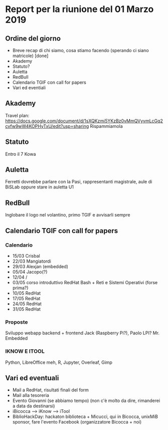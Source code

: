 # Report per la riunione del 01 Marzo 2019

## Ordine del giorno

- Breve recap di chi siamo, cosa stiamo facendo (sperando ci siano matricole) [done]
- Akademy
- Statuto?
- Auletta
- RedBull
- Calendario TGIF con call for papers
- Vari ed eventiali

## Akademy

Travel plan: https://docs.google.com/document/d/1sXQKzmi5YKzBz0vMmQVyvmLcGq2cvfw9wW4KOPHyTxU/edit?usp=sharing
Rispammiamola

## Statuto

Entro il 7 Kowa

## Auletta

Ferretti dovrebbe parlare con la Pasi, rappresentanti magistrale, aule di BiSLab oppure stare in auletta U1

## RedBull

Inglobare il logo nel volantino, primo TGIF e avvisarli sempre

## Calendario TGIF con call for papers

### Calendario

- 15/03 Crisbal
- 22/03 Mangiatordi
- 29/03 Alexjan (embedded)
- 05/04 Jacopo(?)
- 12/04 /
- 03/05 corso introduttivo RedHat Bash + Reti e Sistemi Operativi (forse prima?)
- 10/05 RedHat
- 17/05 RedHat
- 24/05 RedHat
- 31/05 RedHat

### Proposte

Sviluppo webapp backend + frontend
Jack (Raspberry Pi?), Paolo
LPI?
Mr. Embedded

### IKNOW E ITOOL

Python, LibreOffice meh, R, Jupyter, Overleaf, Gimp

## Vari ed eventuali

- Mail a RedHat, risultati finali del form
- Mail alla tesoreria
- Evento Giovanni (se abbiamo tempo) (non c'è molto da dire, rimanderei a data da destinarsi)
- iBicocca --> iKnow --> iTool
- BiblioHackDay: hackaton biblioteca + Micucci, qui in Bicocca, unixMiB sponsor, fare l'evento Facebook (organizzatore Bicocca + noi)
